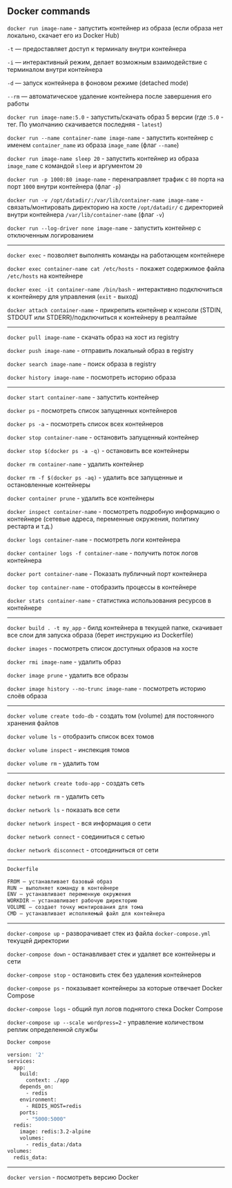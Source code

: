 ## Docker commands

`docker run image-name` - запустить контейнер из образа (если образа нет локально, скачает его из Docker Hub)

`-t` — предоставляет доступ к терминалу внутри контейнера

`-i` — интерактивный режим, делает возможным взаимодействие с терминалом внутри контейнера

`-d` — запуск контейнера в фоновом режиме (detached mode)

`--rm` — автоматическое удаление контейнера после завершения его работы

`docker run image-name:5.0` - запустить/скачать образ 5 версии (где :`5.0` - тег. По умолчанию скачивается последняя - `latest`)

`docker run --name container-name image-name` - запустить контейнер с именем `container_name` из образа `image_name`  (флаг `--name`)

`docker run image-name sleep 20` - запустить контейнер из образа `image_name` с командой `sleep` и аргументом `20`

`docker run -p 1000:80 image-name` - перенаправляет трафик с `80` порта на порт `1000` внутри контейнера (флаг `-p`)

`docker run -v /opt/datadir/:/var/lib/container-name image-name` - связать/монтировать директорию на хосте `/opt/datadir/` с директорией внутри контейнера `/var/lib/container-name` (флаг `-v`)

`docker run --log-driver none image-name` -  запустить контейнер с отключенным логированием

---

`docker exec` - позволяет выполнять команды на работающем контейнере

`docker exec container-name cat /etc/hosts` - покажет содержимое файла `/etc/hosts` на контейнере

`docker exec -it container-name /bin/bash` - интерактивно подключиться к контейнеру для управления (`exit` - выход)

`docker attach container-name` - прикрепить контейнер к консоли (STDIN, STDOUT или STDERR)/подключиться к контейнеру в реалтайме

---

`docker pull image-name` - скачать образ на хост из registry

`docker push image-name` - отправить локальный образ в registry

`docker search image-name` - поиск образа в registry

`docker history image-name` - посмотреть историю образа

---

`docker start container-name` - запустить контейнер


`docker ps` - посмотреть список запущенных контейнеров

`docker ps -a` - посмотреть список всех контейнеров


`docker stop container-name` - остановить запущенный контейнер

`docker stop $(docker ps -a -q)` - остановить все контейнеры


`docker rm container-name` - удалить контейнер

`docker rm -f $(docker ps -aq)` - удалить все запущенные и остановленные контейнеры

`docker container prune` - удалить все контейнеры


`docker inspect container-name` - посмотреть подробную информацию о контейнере (сетевые адреса, переменные окружения, политику рестарта и т.д.)

`docker logs container-name` - посмотреть логи контейнера

`docker container logs -f container-name` - получить поток логов контейнера

`docker port container-name` - Показать публичный порт контейнера

`docker top container-name` - отобразить процессы в контейнере

`docker stats container-name` - статистика использования ресурсов в контейнере

---

`docker build . -t my_app` - билд контейнера в текущей папке, скачивает все слои для запуска образа (берет инструкцию из Dockerfile)

`docker images` - посмотреть список доступных образов на хосте

`docker rmi image-name` - удалить образ

`docker image prune` - удалить все образы

`docker image history --no-trunc image-name` - посмотреть историю слоёв образа

---

`docker volume create todo-db` - создать том (volume) для постоянного хранения файлов

`docker volume ls` - отобразить список всех томов

`docker volume inspect` - инспекция томов

`docker volume rm` - удалить том

---

`docker network create todo-app` - создать сеть

`docker network rm` - удалить сеть

`docker network ls` - показать все сети

`docker network inspect` - вся информация о сети

`docker network connect` - соединиться с сетью

`docker network disconnect` - отсоединиться от сети

---
```bash
Dockerfile

FROM — устанавливает базовый образ
RUN — выполняет команду в контейнере
ENV — устанавливает переменную окружения
WORKDIR — устанавливает рабочую директорию
VOLUME — создает точку монтирования для тома
CMD — устанавливает исполняемый файл для контейнера
```
---

`docker-compose up` - разворачивает стек из файла `docker-compose.yml` текущей директории

`docker-compose down` - останавливает стек и удаляет все контейнеры и сети

`docker-compose stop` - остановить стек без удаления контейнеров

`docker-compose ps` - показывает контейнеры за которые отвечает Docker Compose

`docker-compose logs` - общий пул логов поднятого стека Docker Compose

`docker-compose up --scale wordpress=2` - управление количеством реплик определенной службы
```bash
Docker compose

version: '2'
services:
  app:
    build:
      context: ./app
    depends_on:
      - redis
    environment:
      - REDIS_HOST=redis
    ports:
      - "5000:5000"
  redis:
    image: redis:3.2-alpine
    volumes:
      - redis_data:/data
volumes:
  redis_data:
```
---

`docker version` - посмотреть версию Docker
